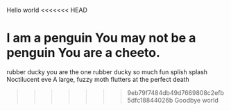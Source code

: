 Hello world
<<<<<<< HEAD






I am a penguin
You may not be a penguin
You are a cheeto.
=======
rubber ducky you
are the one rubber ducky
so much fun splish splash
Noctilucent eve
A large, fuzzy moth flutters
at the perfect death



>>>>>>> 9eb79f7484db49d7669808c2efb5dfc18844026b
Goodbye world